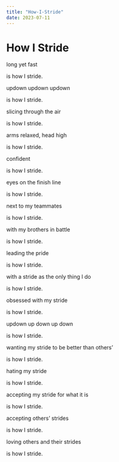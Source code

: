 ```yaml
---
title: "How-I-Stride"
date: 2023-07-11
---
```

# How I Stride

long yet fast

is how I stride.

updown updown updown

is how I stride.

slicing through the air

is how I stride.

arms relaxed, head high

is how I stride.

confident

is how I stride.

eyes on the finish line

is how I stride.

next to my teammates

is how I stride.

with my brothers in battle

is how I stride.

leading the pride

is how I stride.

with a stride as the only thing I do

is how I stride.

obsessed with my stride

is how I stride.

updown up    down               up down

is how I stride.

wanting my stride to be better than others’

is how I stride.

hating my stride

is how I stride.

accepting my stride for what it is

is how I stride.

accepting others’ strides

is how I stride.

loving others and their strides

is how I stride.
